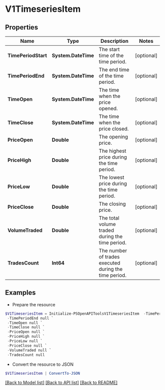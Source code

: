 # V1TimeseriesItem
## Properties

Name | Type | Description | Notes
------------ | ------------- | ------------- | -------------
**TimePeriodStart** | **System.DateTime** | The start time of the time period. | [optional] 
**TimePeriodEnd** | **System.DateTime** | The end time of the time period. | [optional] 
**TimeOpen** | **System.DateTime** | The time when the price opened. | [optional] 
**TimeClose** | **System.DateTime** | The time when the price closed. | [optional] 
**PriceOpen** | **Double** | The opening price. | [optional] 
**PriceHigh** | **Double** | The highest price during the time period. | [optional] 
**PriceLow** | **Double** | The lowest price during the time period. | [optional] 
**PriceClose** | **Double** | The closing price. | [optional] 
**VolumeTraded** | **Double** | The total volume traded during the time period. | [optional] 
**TradesCount** | **Int64** | The number of trades executed during the time period. | [optional] 

## Examples

- Prepare the resource
```powershell
$V1TimeseriesItem = Initialize-PSOpenAPIToolsV1TimeseriesItem  -TimePeriodStart null `
 -TimePeriodEnd null `
 -TimeOpen null `
 -TimeClose null `
 -PriceOpen null `
 -PriceHigh null `
 -PriceLow null `
 -PriceClose null `
 -VolumeTraded null `
 -TradesCount null
```

- Convert the resource to JSON
```powershell
$V1TimeseriesItem | ConvertTo-JSON
```

[[Back to Model list]](../README.md#documentation-for-models) [[Back to API list]](../README.md#documentation-for-api-endpoints) [[Back to README]](../README.md)

